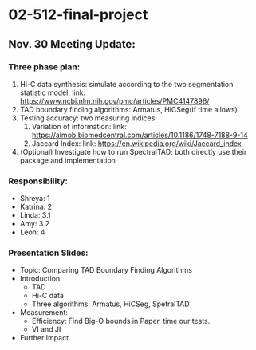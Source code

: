 # 02-512-final-project
## Nov. 30 Meeting Update:
### Three phase plan:
1. Hi-C data synthesis: simulate according to the two segmentation statistic model, link: https://www.ncbi.nlm.nih.gov/pmc/articles/PMC4147896/
2. TAD boundary finding algorithms: Armatus, HiCSeg(if time allows)
3. Testing accuracy: two measuring indices:
    1. Variation of information: link: https://almob.biomedcentral.com/articles/10.1186/1748-7188-9-14
    2. Jaccard Index: link: https://en.wikipedia.org/wiki/Jaccard_index 
4. (Optional) Investigate how to run SpectralTAD: both directly use their package and implementation 
### Responsibility:
- Shreya: 1
- Katrina: 2
- Linda: 3.1
- Amy: 3.2
- Leon: 4
### Presentation Slides:
- Topic: Comparing TAD Boundary Finding Algorithms
- Introduction:
  - TAD 
  - Hi-C data
  - Three algorithms: Armatus, HiCSeg, SpetralTAD
- Measurement:
  - Efficiency: Find Big-O bounds in Paper, time our tests.
  - VI and JI
- Further Impact 
